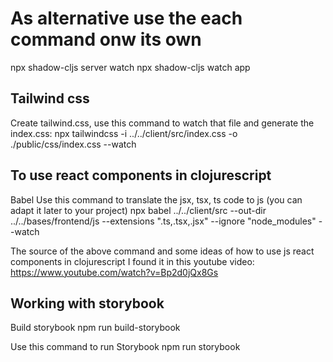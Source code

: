 # As alternative use the each command onw its own
npx shadow-cljs server watch
npx shadow-cljs watch app

## Tailwind css
Create tailwind.css, use this command to watch that file and generate the index.css: 
npx tailwindcss -i ../../client/src/index.css -o ./public/css/index.css --watch

## To use react components in clojurescript
Babel
Use this command to translate the jsx, tsx, ts code to js (you can adapt it later to your project)
npx babel ../../client/src --out-dir ../../bases/frontend/js --extensions ".ts,.tsx,.jsx" --ignore "node_modules" --watch

The source of the above command and some ideas of how to use js react components in clojurescript I found it in this youtube video:
https://www.youtube.com/watch?v=Bp2d0jQx8Gs

## Working with storybook
Build storybook
npm run build-storybook

Use this command to run Storybook
npm run storybook